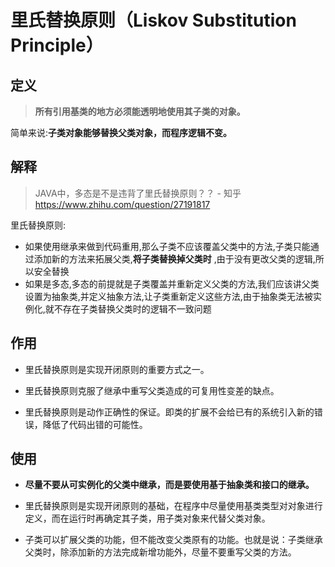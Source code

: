 # 里氏替换原则（Liskov Substitution Principle）

## 定义

>  **所有引用基类的地方必须能透明地使用其子类的对象。**

简单来说:**子类对象能够替换父类对象，而程序逻辑不变。**

## 解释

> JAVA中，多态是不是违背了里氏替换原则？？ - 知乎
> https://www.zhihu.com/question/27191817

里氏替换原则:

- 如果使用继承来做到代码重用,那么子类不应该覆盖父类中的方法,子类只能通过添加新的方法来拓展父类,**将子类替换掉父类时** ,由于没有更改父类的逻辑,所以安全替换
- 如果是多态,多态的前提就是子类覆盖并重新定义父类的方法,我们应该讲父类设置为抽象类,并定义抽象方法,让子类重新定义这些方法,由于抽象类无法被实例化,就不存在子类替换父类时的逻辑不一致问题

## 作用

- 里氏替换原则是实现开闭原则的重要方式之一。

- 里氏替换原则克服了继承中重写父类造成的可复用性变差的缺点。

- 里氏替换原则是动作正确性的保证。即类的扩展不会给已有的系统引入新的错误，降低了代码出错的可能性。

## 使用

- **尽量不要从可实例化的父类中继承，而是要使用基于抽象类和接口的继承。**

- 里氏替换原则是实现开闭原则的基础，在程序中尽量使用基类类型对对象进行定义，而在运行时再确定其子类，用子类对象来代替父类对象。

- 子类可以扩展父类的功能，但不能改变父类原有的功能。也就是说：子类继承父类时，除添加新的方法完成新增功能外，尽量不要重写父类的方法。